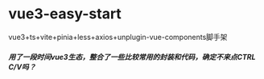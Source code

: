 # vue3-easy-start

vue3+ts+vite+pinia+less+axios+unplugin-vue-components脚手架

##### 用了一段时间vue3生态，整合了一些比较常用的封装和代码，确定不来点CTRL C/V吗？

